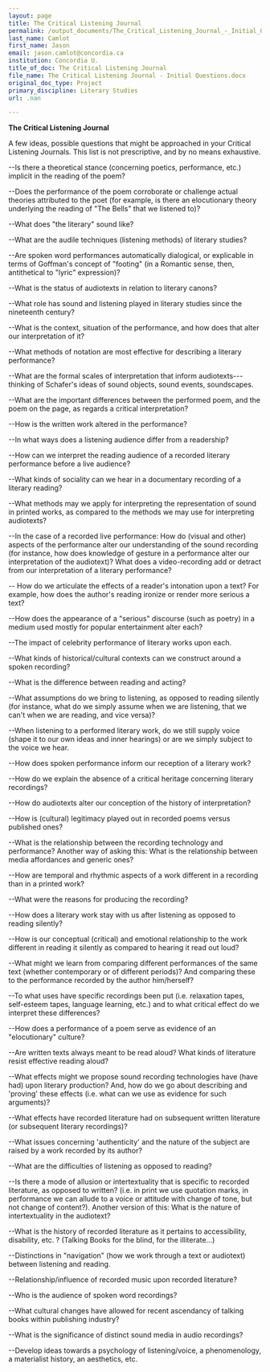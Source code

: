 ```yaml
---
layout: page
title: The Critical Listening Journal
permalink: /output_documents/The_Critical_Listening_Journal_-_Initial_Questions.html
last_name: Camlot
first_name: Jason
email: jason.camlot@concordia.ca
institution: Concordia U.
title_of_doc: The Critical Listening Journal
file_name: The Critical Listening Journal - Initial Questions.docx
original_doc_type: Project
primary_discipline: Literary Studies
url: .nan

---
```

**The Critical Listening Journal**

A few ideas, possible questions that might be approached in your
Critical Listening Journals. This list is not prescriptive, and by no
means exhaustive.

\--Is there a theoretical stance (concerning poetics, performance, etc.)
implicit in the reading of the poem?

\--Does the performance of the poem corroborate or challenge actual
theories attributed to the poet (for example, is there an elocutionary
theory underlying the reading of "The Bells" that we listened to)?

\--What does "the literary" sound like?

\--What are the audile techniques (listening methods) of literary
studies?

\--Are spoken word performances automatically dialogical, or explicable
in terms of Goffman's concept of "footing" (in a Romantic sense, then,
antithetical to "lyric" expression)?

\--What is the status of audiotexts in relation to literary canons?

\--What role has sound and listening played in literary studies since
the nineteenth century?

\--What is the context, situation of the performance, and how does that
alter our interpretation of it?

\--What methods of notation are most effective for describing a literary
performance?

\--What are the formal scales of interpretation that inform
audiotexts---thinking of Schafer's ideas of sound objects, sound events,
soundscapes.

\--What are the important differences between the performed poem, and
the poem on the page, as regards a critical interpretation?

\--How is the written work altered in the performance?

\--In what ways does a listening audience differ from a readership?

\--How can we interpret the reading audience of a recorded literary
performance before a live audience?

\--What kinds of sociality can we hear in a documentary recording of a
literary reading?

\--What methods may we apply for interpreting the representation of
sound in printed works, as compared to the methods we may use for
interpreting audiotexts?

\--In the case of a recorded live performance: How do (visual and other)
aspects of the performance alter our understanding of the sound
recording (for instance, how does knowledge of gesture in a performance
alter our interpretation of the audiotext)? What does a video-recording
add or detract from our interpretation of a literary performance?

\-- How do we articulate the effects of a reader's intonation upon a
text? For example, how does the author\'s reading ironize or render more
serious a text?

\--How does the appearance of a \"serious\" discourse (such as poetry)
in a medium used mostly for popular entertainment alter each?

\--The impact of celebrity performance of literary works upon each.

\--What kinds of historical/cultural contexts can we construct around a
spoken recording?

\--What is the difference between reading and acting?

\--What assumptions do we bring to listening, as opposed to reading
silently (for instance, what do we simply assume when we are listening,
that we can\'t when we are reading, and vice versa)?

\--When listening to a performed literary work, do we still supply voice
(shape it to our own ideas and inner hearings) or are we simply subject
to the voice we hear.

\--How does spoken performance inform our reception of a literary work?

\--How do we explain the absence of a critical heritage concerning
literary recordings?

\--How do audiotexts alter our conception of the history of
interpretation?

\--How is (cultural) legitimacy played out in recorded poems versus
published ones?

\--What is the relationship between the recording technology and
performance? Another way of asking this: What is the relationship
between media affordances and generic ones?

\--How are temporal and rhythmic aspects of a work different in a
recording than in a printed work?

\--What were the reasons for producing the recording?

\--How does a literary work stay with us after listening as opposed to
reading silently?

\--How is our conceptual (critical) and emotional relationship to the
work different in reading it silently as compared to hearing it read out
loud?

\--What might we learn from comparing different performances of the same
text (whether contemporary or of different periods)? And comparing these
to the performance recorded by the author him/herself?

\--To what uses have specific recordings been put (i.e. relaxation
tapes, self-esteem tapes, language learning, etc.) and to what critical
effect do we interpret these differences?

\--How does a performance of a poem serve as evidence of an
"elocutionary" culture?

\--Are written texts always meant to be read aloud? What kinds of
literature resist effective reading aloud?

\--What effects might we propose sound recording technologies have (have
had) upon literary production? And, how do we go about describing and
\'proving\' these effects (i.e. what can we use as evidence for such
arguments)?

\--What effects have recorded literature had on subsequent written
literature (or subsequent literary recordings)?

\--What issues concerning \'authenticity\' and the nature of the subject
are raised by a work recorded by its author?

\--What are the difficulties of listening as opposed to reading?

\--Is there a mode of allusion or intertextuality that is specific to
recorded literature, as opposed to written? (i.e. in print we use
quotation marks, in performance we can allude to a voice or attitude
with change of tone, but not change of content?). Another version of
this: What is the nature of intertextuality in the audiotext?

\--What is the history of recorded literature as it pertains to
accessibility, disability, etc. ? (Talking Books for the blind, for the
illiterate\...)

\--Distinctions in \"navigation\" (how we work through a text or
audiotext) between listening and reading.

\--Relationship/influence of recorded music upon recorded literature?

\--Who is the audience of spoken word recordings?

\--What cultural changes have allowed for recent ascendancy of talking
books within publishing industry?

\--What is the significance of distinct sound media in audio recordings?

\--Develop ideas towards a psychology of listening/voice, a
phenomenology, a materialist history, an aesthetics, etc.
